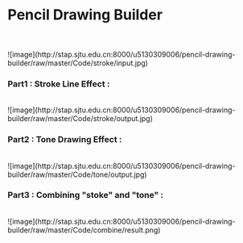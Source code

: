 <h1>Pencil Drawing Builder</h1><br>
<br>
![image](http://stap.sjtu.edu.cn:8000/u5130309006/pencil-drawing-builder/raw/master/Code/stroke/input.jpg)
<h3>Part1 : Stroke Line Effect :</h3><br>
![image](http://stap.sjtu.edu.cn:8000/u5130309006/pencil-drawing-builder/raw/master/Code/stroke/output.jpg)
<h3>Part2 : Tone Drawing Effect :</h3><br>
![image](http://stap.sjtu.edu.cn:8000/u5130309006/pencil-drawing-builder/raw/master/Code/tone/output.jpg)
<h3>Part3 : Combining "stoke" and "tone" :</h3><br>
![image](http://stap.sjtu.edu.cn:8000/u5130309006/pencil-drawing-builder/raw/master/Code/combine/result.png)
